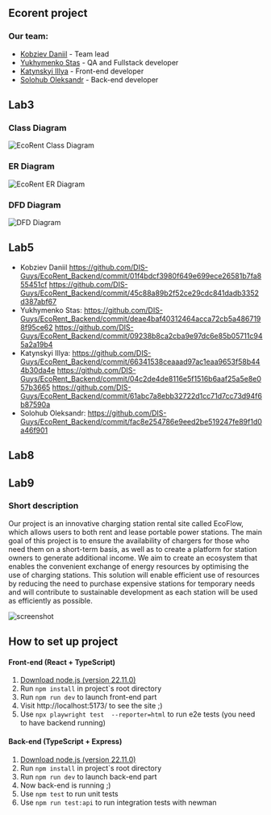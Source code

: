 ## Ecorent project

### Our team:

- [Kobziev Daniil](https://t.me/Sevenpointnine) - Team lead
- [Yukhymenko Stas](https://t.me/stas_yukhymenko) - QA and Fullstack developer
- [Katynskyi Illya](https://t.me/girostark) - Front-end developer
- [Solohub Oleksandr](https://t.me/cyan_light) - Back-end developer

## Lab3

### Class Diagram

![EcoRent Class Diagram](https://github.com/user-attachments/assets/c85d205a-a158-4978-a30b-1ccd10b8ca93)

### ER Diagram

![EcoRent ER Diagram](https://github.com/user-attachments/assets/de656458-a995-47f4-abb7-a0ec1787665d)

### DFD Diagram

![DFD Diagram](link)

## Lab5

- Kobziev Daniil
https://github.com/DIS-Guys/EcoRent_Backend/commit/01f4bdcf3980f649e699ece26581b7fa855451cf
https://github.com/DIS-Guys/EcoRent_Backend/commit/45c88a89b2f52ce29cdc841dadb3352d387abf67
- Yukhymenko Stas:
https://github.com/DIS-Guys/EcoRent_Backend/commit/deae4baf40312464acca72cb5a4867198f95ce62
https://github.com/DIS-Guys/EcoRent_Backend/commit/09238b8ca2cba9e97dc6e85b05711c945a2a19b4
- Katynskyi Illya:
https://github.com/DIS-Guys/EcoRent_Backend/commit/66341538ceaaad97ac1eaa9653f58b444b30da4e
https://github.com/DIS-Guys/EcoRent_Backend/commit/04c2de4de8116e5f1516b6aaf25a5e8e057b3665
https://github.com/DIS-Guys/EcoRent_Backend/commit/61abc7a8ebb32722d1cc71d7cc73d94f6b87590a
- Solohub Oleksandr: 
https://github.com/DIS-Guys/EcoRent_Backend/commit/fac8e254786e9eed2be519247fe89f1d0a46f901


## Lab8



## Lab9

### Short description

Our project is an innovative charging station rental site called EcoFlow, which allows users to both rent and lease portable power stations. The main goal of this project is to ensure the availability of chargers for those who need them on a short-term basis, as well as to create a platform for station owners to generate additional income. We aim to create an ecosystem that enables the convenient exchange of energy resources by optimising the use of charging stations. This solution will enable efficient use of resources by reducing the need to purchase expensive stations for temporary needs and will contribute to sustainable development as each station will be used as efficiently as possible.

![screenshot](https://i.imgur.com/0bT7HSm.jpeg)

## How to set up project

#### Front-end (React + TypeScript)

1. [Download node.js (version 22.11.0)](https://nodejs.org/en/blog/release/v22.11.0)
2. Run ```npm install``` in project`s root directory
3. Run ```npm run dev``` to launch front-end part
5. Visit http://localhost:5173/ to see the site ;)
4. Use ```npx playwright test  --reporter=html``` to run e2e tests (you need to have backend running)

#### Back-end (TypeScript + Express)

1. [Download node.js (version 22.11.0)](https://nodejs.org/en/blog/release/v22.11.0)
2. Run ```npm install``` in project`s root directory
3. Run ```npm run dev``` to launch back-end part
4. Now back-end is running ;)
5. Use ```npm test``` to run unit tests
6. Use ```npm run test:api``` to run integration tests with newman
